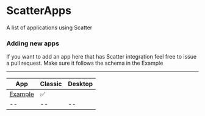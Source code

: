 # ScatterApps
A list of applications using Scatter

### Adding new apps

If you want to add an app here that has Scatter integration feel free to issue a pull request. 
Make sure it follows the schema in the Example

-------------

| App | Classic | Desktop |
| -- | -- | -- |
| [Example](https://get-scatter.com) | :white_check_mark: |  |
| -- | -- | -- |

